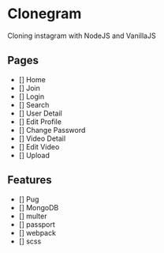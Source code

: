 # Clonegram
Cloning instagram with NodeJS and VanillaJS

## Pages
- [] Home
- [] Join
- [] Login
- [] Search
- [] User Detail
- [] Edit Profile
- [] Change Password
- [] Video Detail
- [] Edit Video
- [] Upload

## Features
- [] Pug
- [] MongoDB
- [] multer
- [] passport
- [] webpack
- [] scss